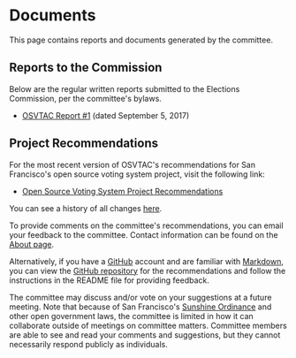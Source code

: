 # Documents

This page contains reports and documents generated by the committee.

## Reports to the Commission

Below are the regular written reports submitted to the Elections
Commission, per the committee's bylaws.

* [OSVTAC Report #1][osvtac-report-1] (dated September 5, 2017)

## Project Recommendations

For the most recent version of OSVTAC's recommendations for San Francisco's
open source voting system project, visit the following link:

* [Open Source Voting System Project Recommendations][osvtac-recommendations]

You can see a history of all changes [here][recommendations-history].

To provide comments on the committee's recommendations, you can email your
feedback to the committee. Contact information can be found on the [About
page][osvtac-about].

Alternatively, if you have a [GitHub][github] account and are familiar with
[Markdown], you can view the [GitHub repository][recommendations-repo] for
the recommendations and follow the instructions in the README file for
providing feedback.

The committee may discuss and/or vote on your suggestions at a future
meeting. Note that because of San Francisco's [Sunshine Ordinance] and other
open government laws, the committee is limited in how it can collaborate
outside of meetings on committee matters. Committee members are able to see
and read your comments and suggestions, but they cannot necessarily respond
publicly as individuals.


[github]: https://github.com/
[Markdown]: https://daringfireball.net/projects/markdown/
[osvtac-about]: about
[osvtac-recommendations]: recommendations/index
[osvtac-report-1]: files/reports/OSVTAC_Report_01_September_5_2017.pdf
[recommendations-history]: https://github.com/OSVTAC/project-recommendations/commits/master
[recommendations-repo]: https://github.com/OSVTAC/project-recommendations
[Sunshine Ordinance]: https://www.sfcityattorney.org/good-government/sunshine/
